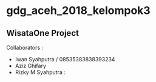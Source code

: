 # gdg_aceh_2018_kelompok3

## WisataOne Project
Collaborators :
- Iwan Syahputra / 08535383838393234
- Aziz Ghifary
- Rizky M Syahputra : 
